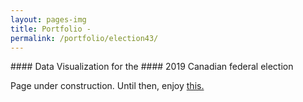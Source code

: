 ```yaml
---
layout: pages-img
title: Portfolio - 
permalink: /portfolio/election43/
---
```


<meta name="viewport" content="width=device-width, initial-scale=1">
#### Data Visualization for the
#### 2019 Canadian federal election

Page under construction. Until then, enjoy [this.](/cLayout.pdf)

<script src="/assets/js/modal.js"></script> 
